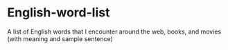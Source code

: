 # English-word-list
A list of English words that I encounter around the web, books, and movies (with meaning and sample sentence)
